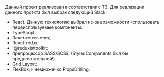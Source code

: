 Данный проект реализован в соответствии с ТЗ.
Для реализации данного проекта был выбран следующий Stack:

- React. Данную технологию выбрал из-за возможности использовать переиспользуемые компоненты.
- TypeScript;
- React-router-dom;
- React-redux;
- '@reduxjs/toolkit;
- препроцессор SASS/SCSS; (StyledComponents был бы предпочтительней!)
- Grid Layout;
- FlexBox;
  и немножечко PropsDrilling.


